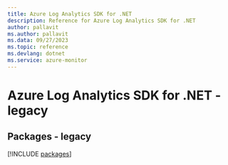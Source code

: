 ```yaml
---
title: Azure Log Analytics SDK for .NET
description: Reference for Azure Log Analytics SDK for .NET
author: pallavit
ms.author: pallavit
ms.data: 09/27/2023
ms.topic: reference
ms.devlang: dotnet
ms.service: azure-monitor
---
```

# Azure Log Analytics SDK for .NET - legacy
## Packages - legacy
[!INCLUDE [packages](log-analytics-index.md)]